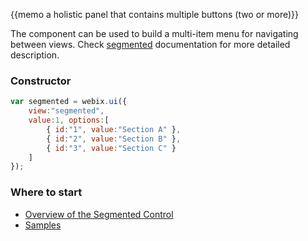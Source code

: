 
{{memo a holistic panel that contains multiple buttons (two or more)}}

The component can be used to build a multi-item menu for navigating between views. Check [segmented](desktop/segmented.md) documentation for more detailed description.

### Constructor

~~~js
var segmented = webix.ui({
	view:"segmented", 
  	value:1, options:[
    	{ id:"1", value:"Section A" }, 
    	{ id:"2", value:"Section B" }, 
    	{ id:"3", value:"Section C" }
    ]
});
~~~

### Where to start

- [Overview of the Segmented Control](desktop/segmented.md)
- [Samples](http://docs.webix.com/samples/13_form/01_controls/07_segmented.html)

